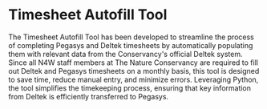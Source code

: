 # Timesheet Autofill Tool
The Timesheet Autofill Tool has been developed to streamline the process of completing Pegasys and Deltek timesheets by automatically populating them with relevant data from the Conservancy's official Deltek system. Since all N4W staff members at The Nature Conservancy are required to fill out Deltek and Pegasys timesheets on a monthly basis, this tool is designed to save time, reduce manual entry, and minimize errors. Leveraging Python, the tool simplifies the timekeeping process, ensuring that key information from Deltek is efficiently transferred to Pegasys.
